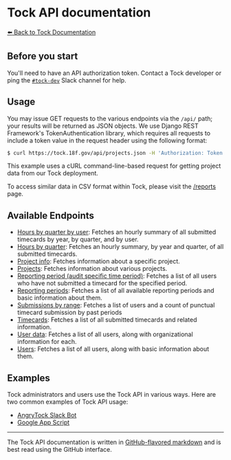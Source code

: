 # Tock API documentation

[:arrow_left: Back to Tock Documentation](../docs)


## Before you start
You'll need to have an API authorization token. Contact a Tock developer 
or ping the [`#tock-dev`](https://gsa-tts.slack.com/messages/tock-dev/) Slack channel for help.


## Usage
You may issue GET requests to the various endpoints via the `/api/` path; 
your results will be returned as JSON objects. 
We use Django REST Framework's TokenAuthentication library, 
which requires all requests to include a token value in the request header using the following format:

```sh
$ curl https://tock.18f.gov/api/projects.json -H 'Authorization: Token randomalphanumericstringed854b18ba024327'
```
This example uses a cURL command-line-based request for getting project data from our Tock deployment.

To access similar data in CSV format within Tock, please visit the
[/reports](https://tock.18f.gov/reports) page.


## Available Endpoints

- [Hours by quarter by user](hours-by-quarter-by-user.md): Fetches an hourly summary of all submitted timecards by year, by quarter, and by user.
- [Hours by quarter](hours-by-quarter.md): Fetches an hourly summary, by year and quarter, of all submitted timecards.
- [Project info](project-info.md): Fetches information about a specific project.
- [Projects](projects.md): Fetches information about various projects.
- [Reporting period (audit specific time period)](reporting-period-audit-specific.md): Fetches a list of all users who have not submitted a timecard for the specified period.
- [Reporting periods](reporting-period-audit.md): Fetches a list of all available reporting periods and basic information about them.
- [Submissions by range](submissions.md): Fetches a list of users and a count of punctual timecard submission by past periods
- [Timecards](timecards.md): Fetches a list of all submitted timecards and related information.
- [User data](user-data.md): Fetches a list of all users, along with organizational information for each.
- [Users](users.md): Fetches a list of all users, along with basic information about them.


## Examples 

Tock administrators and users use the Tock API in various ways.
Here are two common examples of Tock API usage:

- [AngryTock Slack Bot](https://github.com/18F/angrytock)
- [Google App Script](https://github.com/18F/tock-gas-ts)

--------

The Tock API documentation is written in
[GitHub-flavored markdown][gh-md] and is best read using the GitHub interface.

[gh-md]: https://guides.github.com/features/mastering-markdown/#GitHub-flavored-markdown
